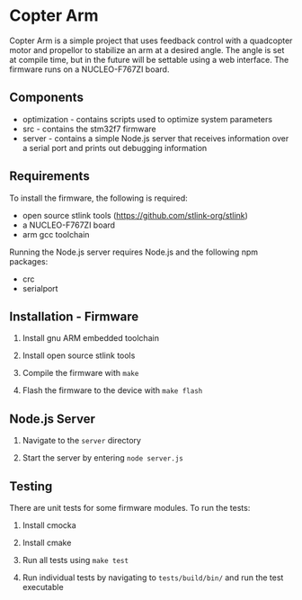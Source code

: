 # Copter Arm

Copter Arm is a simple project that uses feedback control with a quadcopter motor and propellor to stabilize an arm at a desired angle. The angle is set at compile time, but in the future will be settable using a web interface. The firmware runs on a NUCLEO-F767ZI board.

## Components

- optimization - contains scripts used to optimize system parameters
- src - contains the stm32f7 firmware
- server - contains a simple Node.js server that receives information over a serial port and prints out debugging information

## Requirements

To install the firmware, the following is required:

- open source stlink tools (https://github.com/stlink-org/stlink)
- a NUCLEO-F767ZI board
- arm gcc toolchain

Running the Node.js server requires Node.js and the following npm packages:

- crc
- serialport

## Installation - Firmware

1. Install gnu ARM embedded toolchain

2. Install open source stlink tools

3. Compile the firmware with `make`

4. Flash the firmware to the device with `make flash`

## Node.js Server

1. Navigate to the `server` directory

2. Start the server by entering `node server.js`

## Testing

There are unit tests for some firmware modules. To run the tests:

1. Install cmocka

2. Install cmake

2. Run all tests using `make test`

3. Run individual tests by navigating to `tests/build/bin/` and run the test executable
